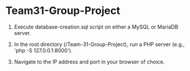 # Team31-Group-Project

1. Execute database-creation.sql script on either a MySQL or MariaDB server.

2. In the root directory (/Team-31-Group-Project), run a PHP server (e.g., 'php -S 127.0.0.1:8000').

3. Navigate to the IP address and port in your browser of choice.
